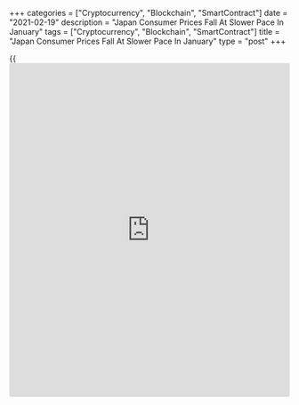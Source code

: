 +++
categories = ["Cryptocurrency", "Blockchain", "SmartContract"]
date = "2021-02-19"
description = "Japan Consumer Prices Fall At Slower Pace In January"
tags = ["Cryptocurrency", "Blockchain", "SmartContract"]
title = "Japan Consumer Prices Fall At Slower Pace In January"
type = "post"
+++

{{<iframe id="large-banner" src="https://www.bounty.group/#slide=23.0" width="100%" height="600" scrolling="no" style="border: 0px solid rgb(216, 221, 230); border-radius: 3px;">}}

Japan's consumer prices dropped at a slower pace in January reflecting
the end of the 'Go To' travel scheme of the government, the Ministry of
Internal Affairs and Communications said Friday.

Consumer prices were down 0.6 percent, but slower than the 1.2 percent
drop in December and -0.9 percent in November.

Core consumer prices that exclude fresh food, also fell at a slower pace
of 0.6 percent annually, following a 1 percent decrease a month ago.
Economists had forecast an annual drop of 0.7 percent.

Excluding fresh food and energy, consumer prices edged up 0.1 percent
annually, reversing a 0.4 percent drop in December.

On a monthly basis, overall consumer prices grew 0.6 percent and core
prices gained 0.5 percent.

Tom Learmouth, an economist at Capital Economics, said headline
inflation recovered substantially in January due to the removal of the
artificial drag from the Go To Travel campaign, and it is likely to
rebound further over the coming months.

For comments and feedback [contact](https://www.playgroundfx.com/contact/): editorial@rtt[news](https://www.letsplayfx.com/blog/forex-news-website/).com

[Economic News][1]

 **What parts of the world are seeing the best (and worst) economic
performances lately? Click[here][2] to check out our [Econ Scorecard][2]
and find out! See up-to-the-moment [ranking](https://www.playgroundfx.com/blog/crypto-exchange-ranking/)s for the best and worst
performers in [GDP][3], [unemployment rate][4], [inflation][5] and much
more.**

   1. www.rtt[news](https://www.letsplayfx.com/blog/forex-news-website/).com/Content/EconomicNews.aspx
   2. www.rtt[news](https://www.letsplayfx.com/blog/forex-news-website/).com/economic-scorecard/world-rank/industrial-production/highest-performance.aspx
   3. www.rtt[news](https://www.letsplayfx.com/blog/forex-news-website/).com/economic-scorecard/world-rank/GDP/highest-performance.aspx
   4. www.rtt[news](https://www.letsplayfx.com/blog/forex-news-website/).com/economic-scorecard/world-rank/unemployment-rate/lowest-performance.aspx
   5. www.rtt[news](https://www.letsplayfx.com/blog/forex-news-website/).com/economic-scorecard/world-rank/CPI/highest-performance.aspx